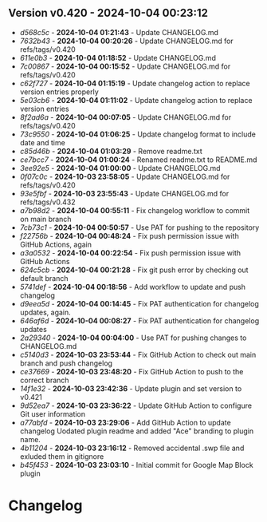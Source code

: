 ## Version v0.420 - **2024-10-04 00:23:12**

* _d568c5c_ - **2024-10-04 01:21:43** - Update CHANGELOG.md
* _7632b43_ - **2024-10-04 00:20:26** - Update CHANGELOG.md for refs/tags/v0.420
* _611e0b3_ - **2024-10-04 01:18:52** - Update CHANGELOG.md
* _7c00867_ - **2024-10-04 00:15:52** - Update CHANGELOG.md for refs/tags/v0.420
* _c62f727_ - **2024-10-04 01:15:19** - Update changelog action to replace version entries properly
* _5e03cb6_ - **2024-10-04 01:11:02** - Update changelog action to replace version entries
* _8f2ad6a_ - **2024-10-04 00:07:05** - Update CHANGELOG.md for refs/tags/v0.420
* _73c9550_ - **2024-10-04 01:06:25** - Update changelog format to include date and time
* _c85d46b_ - **2024-10-04 01:03:29** - Remove readme.txt
* _ce7bcc7_ - **2024-10-04 01:00:24** - Renamed readme.txt to README.md
* _3ee92e5_ - **2024-10-04 01:00:00** - Update CHANGELOG.md
* _0f07c0c_ - **2024-10-03 23:58:05** - Update CHANGELOG.md for refs/tags/v0.420
* _93e5fbf_ - **2024-10-03 23:55:43** - Update CHANGELOG.md for refs/tags/v0.432
* _a7b98d2_ - **2024-10-04 00:55:11** - Fix changelog workflow to commit on main branch
* _7cb73c1_ - **2024-10-04 00:50:57** - Use PAT for pushing to the repository
* _f22756b_ - **2024-10-04 00:48:24** - Fix push permission issue with GitHub Actions, again
* _a3a0532_ - **2024-10-04 00:22:54** - Fix push permission issue with GitHub Actions
* _624c5cb_ - **2024-10-04 00:21:28** - Fix git push error by checking out default branch
* _5741def_ - **2024-10-04 00:18:56** - Add workflow to update and push changelog
* _d9eea5d_ - **2024-10-04 00:14:45** - Fix PAT authentication for changelog updates, again.
* _646af6d_ - **2024-10-04 00:08:27** - Fix PAT authentication for changelog updates
* _2a29340_ - **2024-10-04 00:04:00** - Use PAT for pushing changes to CHANGELOG.md
* _c5140d3_ - **2024-10-03 23:53:44** - Fix GitHub Action to check out main branch and push changelog
* _ce37669_ - **2024-10-03 23:48:20** - Fix GitHub Action to push to the correct branch
* _14f1e32_ - **2024-10-03 23:42:36** - Update plugin and set version to v0.421
* _9d52ea7_ - **2024-10-03 23:36:22** - Update GitHub Action to configure Git user information
* _a77abfd_ - **2024-10-03 23:29:06** - Add GitHub Action to update changelog Uodated plugin readme and added "Ace" branding to plugin name.
* _4b11204_ - **2024-10-03 23:16:12** - Removed accidental .swp file and exluded them in gitignore
* _b45f453_ - **2024-10-03 23:03:10** - Initial commit for Google Map Block plugin

# Changelog

